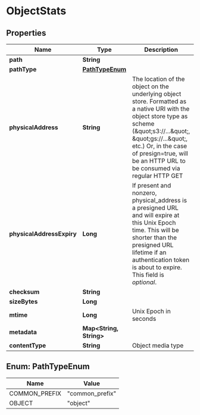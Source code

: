 

# ObjectStats


## Properties

Name | Type | Description | Notes
------------ | ------------- | ------------- | -------------
**path** | **String** |  | 
**pathType** | [**PathTypeEnum**](#PathTypeEnum) |  | 
**physicalAddress** | **String** | The location of the object on the underlying object store. Formatted as a native URI with the object store type as scheme (\&quot;s3://...\&quot;, \&quot;gs://...\&quot;, etc.) Or, in the case of presign&#x3D;true, will be an HTTP URL to be consumed via regular HTTP GET  | 
**physicalAddressExpiry** | **Long** | If present and nonzero, physical_address is a presigned URL and will expire at this Unix Epoch time.  This will be shorter than the presigned URL lifetime if an authentication token is about to expire.  This field is *optional*.  |  [optional]
**checksum** | **String** |  | 
**sizeBytes** | **Long** |  |  [optional]
**mtime** | **Long** | Unix Epoch in seconds | 
**metadata** | **Map&lt;String, String&gt;** |  |  [optional]
**contentType** | **String** | Object media type |  [optional]



## Enum: PathTypeEnum

Name | Value
---- | -----
COMMON_PREFIX | &quot;common_prefix&quot;
OBJECT | &quot;object&quot;



